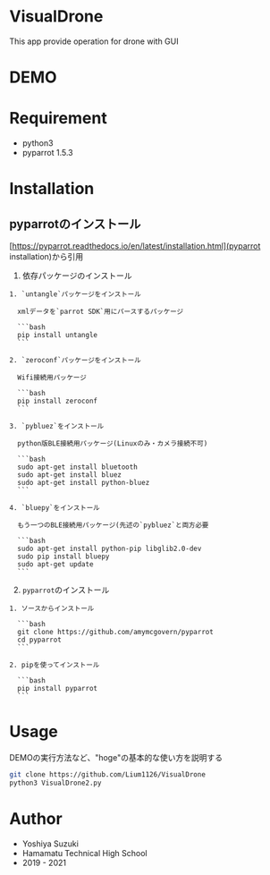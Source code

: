 # VisualDrone
This app provide operation for drone with GUI

# DEMO


# Requirement
 
- python3
- pyparrot 1.5.3
 
# Installation

## pyparrotのインストール

  [https://pyparrot.readthedocs.io/en/latest/installation.html](pyparrot installation)から引用
  
  1. 依存パッケージのインストール

    1. `untangle`パッケージをインストール

      xmlデータを`parrot SDK`用にパースするパッケージ

      ```bash
      pip install untangle
      ```

    2. `zeroconf`パッケージをインストール

      Wifi接続用パッケージ

      ```bash
      pip install zeroconf
      ```

    3. `pybluez`をインストール

      python版BLE接続用パッケージ(Linuxのみ・カメラ接続不可)

      ```bash
      sudo apt-get install bluetooth
      sudo apt-get install bluez
      sudo apt-get install python-bluez
      ```

    4. `bluepy`をインストール

      もう一つのBLE接続用パッケージ(先述の`pybluez`と両方必要

      ```bash
      sudo apt-get install python-pip libglib2.0-dev
      sudo pip install bluepy
      sudo apt-get update
      ```

  2. `pyparrot`のインストール

    1. ソースからインストール
      
      ```bash
      git clone https://github.com/amymcgovern/pyparrot
      cd pyparrot
      ```
    
    2. pipを使ってインストール
      
      ```bash
      pip install pyparrot
      ```
 
# Usage
 
DEMOの実行方法など、"hoge"の基本的な使い方を説明する
 
```bash
git clone https://github.com/Lium1126/VisualDrone
python3 VisualDrone2.py
```

# Author
 
* Yoshiya Suzuki
* Hamamatu Technical High School
* 2019 - 2021
